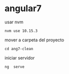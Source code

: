 # angular7

usar nvm
```
nvm use 10.15.3
```
mover a carpeta del proyecto 

```
cd ang7-clean
```
iniciar servidor

```
ng  serve
```
